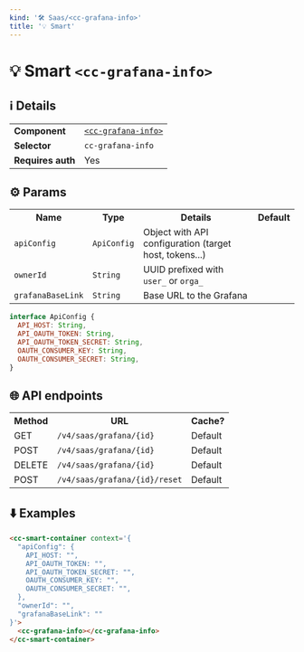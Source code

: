 ```yaml
---
kind: '🛠 Saas/<cc-grafana-info>'
title: '💡 Smart'
---
```

# 💡 Smart `<cc-grafana-info>`

## ℹ️ Details

<table>
  <tr><td><strong>Component    </strong> <td><a href="https://www.clever-cloud.com/doc/clever-components/?path=/story/%F0%9F%9B%A0-saas-cc-grafana-info--default-story"><code>&lt;cc-grafana-info&gt;</code></a>
  <tr><td><strong>Selector     </strong> <td><code>cc-grafana-info</code>
  <tr><td><strong>Requires auth</strong> <td>Yes
</table>

## ⚙️ Params

<table>
  <tr><th>Name                          <th>Type                   <th>Details                                                     <th>Default
  <tr><td><code>apiConfig</code>        <td><code>ApiConfig</code> <td>Object with API configuration (target host, tokens...)      <td>
  <tr><td><code>ownerId</code>          <td><code>String</code>    <td>UUID prefixed with <code>user_</code> or <code>orga_</code> <td>
  <tr><td><code>grafanaBaseLink</code>  <td><code>String</code>    <td>Base URL to the Grafana                                     <td>
</table>

```js
interface ApiConfig {
  API_HOST: String,
  API_OAUTH_TOKEN: String,
  API_OAUTH_TOKEN_SECRET: String,
  OAUTH_CONSUMER_KEY: String,
  OAUTH_CONSUMER_SECRET: String,
}
```

## 🌐 API endpoints

<table>
  <tr><th>Method <th>URL                                                   <th>Cache?
  <tr><td>GET    <td><code>/v4/saas/grafana/{id}</code>                    <td>Default
  <tr><td>POST   <td><code>/v4/saas/grafana/{id}</code>                    <td>Default
  <tr><td>DELETE <td><code>/v4/saas/grafana/{id}</code>                    <td>Default
  <tr><td>POST   <td><code>/v4/saas/grafana/{id}/reset</code>              <td>Default
</table>

## ⬇️️ Examples

```html
<cc-smart-container context='{
  "apiConfig": {
    API_HOST: "",
    API_OAUTH_TOKEN: "",
    API_OAUTH_TOKEN_SECRET: "",
    OAUTH_CONSUMER_KEY: "",
    OAUTH_CONSUMER_SECRET: "",
  },
  "ownerId": "",
  "grafanaBaseLink": ""
}'>
  <cc-grafana-info></cc-grafana-info>
</cc-smart-container>
```
